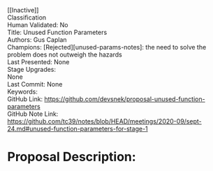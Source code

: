 [[Inactive]]<br>Classification<br>Human Validated: No<br>Title: Unused Function Parameters<br>Authors: Gus Caplan<br>Champions: [Rejected][unused-params-notes]: the need to solve the problem does not outweigh the hazards<br>Last Presented: None<br>Stage Upgrades:<br>None<br>Last Commit: None<br>Keywords:<br>GitHub Link: https://github.com/devsnek/proposal-unused-function-parameters <br>GitHub Note Link: https://github.com/tc39/notes/blob/HEAD/meetings/2020-09/sept-24.md#unused-function-parameters-for-stage-1
# Proposal Description:<br>
